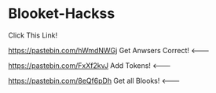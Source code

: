 # Blooket-Hackss
Click This Link!

https://pastebin.com/hWmdNWGj Get Anwsers Correct! <---

https://pastebin.com/FxXf2kvJ Add Tokens! <---

https://pastebin.com/8eQf6pDh Get all Blooks! <---
